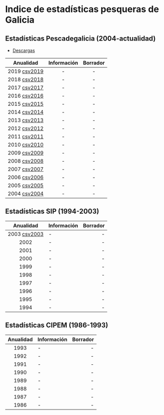 Indice de estadísticas pesqueras de Galicia
======


Estadísticas Pescadegalicia (2004-actualidad)
--------

* [Descargas](http://www.pescadegalicia.gal/gl/descargas) 

| Anualidad | Información | Borrador |
| :-------: | :---------: | :------: |
|2019 [csv2019](http://www.pescadegalicia.gal/descargas/pescafresca/pescafresca2019.csv)| - | - |
|2018 [csv2018](http://www.pescadegalicia.gal/descargas/pescafresca/pescafresca2018.csv)| - | - |
| 2017 [csv2017](https://www.pescadegalicia.gal/descargas/pescafresca/pescafresca2017.csv) | - | - |
| 2016 [csv2016](http://www.pescadegalicia.gal/descargas/pescafresca/pescafresca2016.csv) | - | - |
| 2015 [csv2015](http://www.pescadegalicia.gal/descargas/pescafresca/pescafresca2015.csv) | - | - |
| 2014 [csv2014](http://www.pescadegalicia.gal/descargas/pescafresca/pescafresca2014.csv) | - | - |
| 2013 [csv2013](http://www.pescadegalicia.gal/descargas/pescafresca/pescafresca2013.csv) | - | - |
| 2012 [csv2012](http://www.pescadegalicia.gal/descargas/pescafresca/pescafresca2012.csv) | - | - |
| 2011 [csv2011](http://www.pescadegalicia.gal/descargas/pescafresca/pescafresca2011.csv) | - | - |
| 2010 [csv2010](http://www.pescadegalicia.gal/descargas/pescafresca/pescafresca2010.csv) | - | - |
| 2009 [csv2009](http://www.pescadegalicia.gal/descargas/pescafresca/pescafresca2009.csv) | - | - |
| 2008 [csv2008](http://www.pescadegalicia.gal/descargas/pescafresca/pescafresca2008.csv) | - | - |
| 2007 [csv2007](http://www.pescadegalicia.gal/descargas/pescafresca/pescafresca2007.csv) | - | - |
| 2006 [csv2006](http://www.pescadegalicia.gal/descargas/pescafresca/pescafresca2006.csv) | - | - |
| 2005 [csv2005](http://www.pescadegalicia.gal/descargas/pescafresca/pescafresca2005.csv) | - | - |
| 2004 [csv2004](http://www.pescadegalicia.gal/descargas/pescafresca/pescafresca2004.csv) | - | - |

Estadísticas SIP (1994-2003)
------

| Anualidad | Información | Borrador |
| :-------: | :---------- | -------: |
| 2003 [csv2003](http://www.pescadegalicia.gal/descargas/pescafresca/pescafresca2003.csv) | - | - |
| 2002 | - | - |
| 2001 | - | - |
| 2000 | - | - |
| 1999 | - | - |
| 1998 | - | - |
| 1997 | - | - |
| 1996 | - | - |
| 1995 | - | - |
| 1994 | - | - |

Estadísticas CIPEM (1986-1993)
-----

| Anualidad | Información | Borrador |
| :-------: | :---------- | -------: |
| 1993 | - | - |
| 1992 | - | - |
| 1991 | - | - |
| 1990 | - | - |
| 1989 | - | - |
| 1988 | - | - |
| 1987 | - | - |
| 1986 | - | - |


